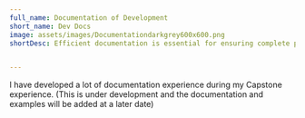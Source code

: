 ```yaml
---
full_name: Documentation of Development
short_name: Dev Docs
image: assets/images/Documentationdarkgrey600x600.png
shortDesc: Efficient documentation is essential for ensuring complete project understanding.


---
```


I have developed a lot of documentation experience during my Capstone experience. (This is under development and the documentation and examples will be added at a later date)